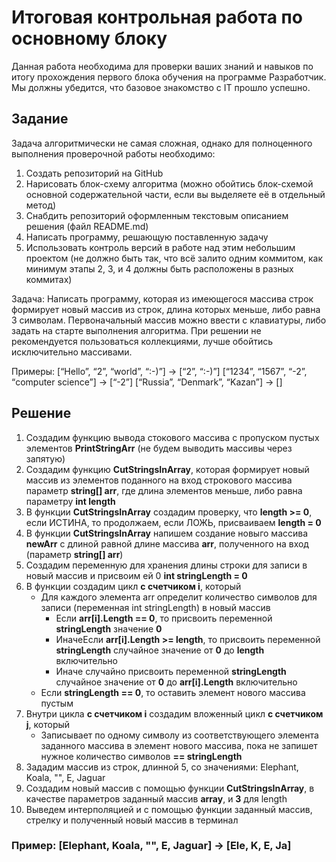 

# Итоговая контрольная работа по основному блоку

Данная работа необходима для проверки ваших знаний и навыков по итогу прохождения первого блока обучения на программе Разработчик. Мы должны убедится, что базовое знакомство с IT прошло успешно.

## Задание
Задача алгоритмически не самая сложная, однако для полноценного выполнения проверочной работы необходимо:

1. Создать репозиторий на GitHub
2. Нарисовать блок-схему алгоритма (можно обойтись блок-схемой основной содержательной части, если вы выделяете её в отдельный метод)
3. Снабдить репозиторий оформленным текстовым описанием решения (файл README.md)
4. Написать программу, решающую поставленную задачу
5. Использовать контроль версий в работе над этим небольшим проектом (не должно быть так, что всё залито одним коммитом, как минимум этапы 2, 3, и 4 должны быть расположены в разных коммитах)

Задача: Написать программу, которая из имеющегося массива строк формирует новый массив из строк, длина которых меньше, либо равна 3 символам. Первоначальный массив можно ввести с клавиатуры, либо задать на старте выполнения алгоритма. При решении не рекомендуется пользоваться коллекциями, лучше обойтись исключительно массивами.

Примеры:
[“Hello”, “2”, “world”, “:-)”] → [“2”, “:-)”]
[“1234”, “1567”, “-2”, “computer science”] → [“-2”]
[“Russia”, “Denmark”, “Kazan”] → []

## Решение

1. Создадим функцию вывода стокового массива с пропуском пустых элементов **PrintStringArr** (не будем выводить массивы через запятую)
2. Создадим функцию **CutStringsInArray**, которая формирует новый массив из элементов поданного на вход строкового массива параметр **string[] arr**, где длина элементов меньше, либо равна параметру **int length**
3. В функции **CutStringsInArray** создадим проверку, что **length >= 0**, если ИСТИНА, то продолжаем, если ЛОЖЬ, присваиваем **length = 0**
4. В функции **CutStringsInArray** напишем создание новыго массива **newArr** с длиной равной длине массива **arr**, полученного на вход (параметр **string[] arr**)
5. Создадим переменную  для хранения длины строки для записи в новый массив и присвоим ей 0 **int stringLength = 0**
6. В функции создадим цикл **с счетчиком i**, который
    - Для каждого элемента arr определит количество символов для записи (переменная int stringLength) в новый массив
        - Если **arr[i].Length == 0**, то присвоить переменной **stringLength** значение **0**
        - ИначеЕсли **arr[i].Length >= length**, то  присвоить переменной **stringLength** случайное значение от **0** до **length** включительно
        - Иначе случайно присвоить переменной **stringLength** случайное значение от **0** до **arr[i].Length** включительно
    - Если **stringLength == 0**, то оставить элемент нового массива пустым
7. Внутри цикла **с счетчиком i** создадим вложенный цикл **с счетчиком j**, который
    - Записывает по одному символу из соответствующего элемента заданного массива в элемент нового массива, пока не
    запишет нужное количество символов **== stringLength**
8. Зададим массив из строк, длинной 5, со значениями: Elephant, Koala, "", E, Jaguar
9. Создадим новый массив с помощью функции **CutStringsInArray**, в качестве параметров заданный массив **array**, и **3** для length
10. Выведем интерполяцией и с помощью функции заданный массив, стрелку и полученный новый массив в терминал 
### Пример: [Elephant, Koala, "", E, Jaguar] -> [Ele, K, E, Ja]